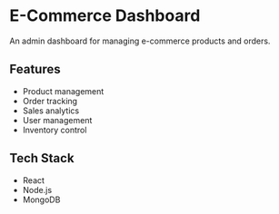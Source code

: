 
# E-Commerce Dashboard

An admin dashboard for managing e-commerce products and orders.

## Features

- Product management
- Order tracking
- Sales analytics
- User management
- Inventory control

## Tech Stack

- React
- Node.js
- MongoDB
